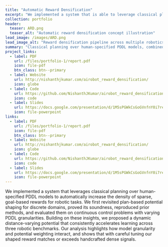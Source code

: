 ```yaml
---
title: "Automatic Reward Densification"
excerpt: "We implemented a system that is able to leverage classical planning over human-specified PDDL models to automatically increase the density of robotic tasks with sparse, goal-based reward."
collection: portfolio
header:
  teaser: ARD.png
  teaser_alt: "Automatic reward densification concept illustration"
lead_image: /images/ARD.png
lead_image_alt: "Reward densification pipeline across multiple robotics tasks"
summary: "Classical planning over human-specified PDDL models, combined with potential-based shaping, densifies sparse rewards and speeds up learning across robotic tasks."
project_links:
  - label: PDF
    url: /files/portfolio-1/report.pdf
    icon: file-pdf
    btn_class: btn--primary
  - label: Website
    url: http://nishanthjkumar.com/airobot_reward_densification/
    icon: globe
  - label: Code
    url: https://github.com/NishanthJKumar/airobot_reward_densification
    icon: code
  - label: Slides
    url: https://docs.google.com/presentation/d/1M5sPGWkCsGoGVnfnY0i7reYVwLuUrs1Fx4Vm10iyals/edit?usp=sharing
    icon: file-powerpoint
links:
  - label: PDF
    url: /files/portfolio-1/report.pdf
    icon: file-pdf
    btn_class: btn--primary
  - label: Website
    url: http://nishanthjkumar.com/airobot_reward_densification/
    icon: globe
  - label: Code
    url: https://github.com/NishanthJKumar/airobot_reward_densification
    icon: code
  - label: Slides
    url: https://docs.google.com/presentation/d/1M5sPGWkCsGoGVnfnY0i7reYVwLuUrs1Fx4Vm10iyals/edit?usp=sharing
    icon: file-powerpoint
---
```


We implemented a system that leverages classical planning over human-specified PDDL models to automatically increase the density of sparse, goal-based rewards for robotic tasks. We first revisited plan-based potential shaping for discrete domains, proved its soundness, reproduced prior methods, and evaluated them on continuous control problems with varying PDDL granularities. Building on these insights, we proposed a dynamic distance-varying potential that consistently accelerates learning across three robotic benchmarks. Our analysis highlights how model granularity and potential weighting interact, and shows that with careful tuning our shaped reward matches or exceeds handcrafted dense signals.

